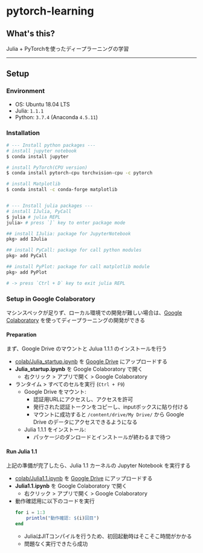 # pytorch-learning

## What's this?

Julia + PyTorchを使ったディープラーニングの学習

***

## Setup

### Environment
- OS: Ubuntu 18.04 LTS
- Julia: `1.1.1`
- Python: `3.7.4` (Anaconda `4.5.11`)

### Installation
```bash
# --- Install python packages ---
# install jupyter notebook
$ conda install jupyter

# install PyTorch(CPU version)
$ conda install pytorch-cpu torchvision-cpu -c pytorch

# install Matplotlib
$ conda install -c conda-forge matplotlib


# --- Install julia packages ---
# install IJulia, PyCall
$ julia # julia REPL
julia> # press `]` key to enter package mode

## install IJulia: package for JupyterNotebook
pkg> add IJulia

## install PyCall: package for call python modules
pkg> add PyCall

## install PyPlot: package for call matplotlib module
pkg> add PyPlot

# -> press `Ctrl + D` key to exit julia REPL
```

### Setup in Google Colaboratory
マシンスペックが足りず、ローカル環境での開発が難しい場合は、[Google Colaboratory](https://colab.research.google.com) を使ってディープラーニングの開発ができる

#### Preparation
まず、Google Drive のマウントと Julua 1.1.1 のインストールを行う

- [colab/Julia_startup.ipynb](./colab/Julia_startup.ipynb) を [Google Drive](https://drive.google.com/drive/my-drive) にアップロードする
- **Julia_startup.ipynb** を Google Colaboratory で開く
    - 右クリック > アプリで開く > Google Colaboratory
- ランタイム > すべてのセルを実行 (`Ctrl + F9`)
    - Google Drive をマウント:
        - 認証用URLにアクセスし、アクセスを許可
        - 発行された認証トークンをコピーし、inputボックスに貼り付ける
        - マウントに成功すると `/content/drive/My Drive/` から Google Drive のデータにアクセスできるようになる
    - Julia 1.1.1 をインストール:
        - パッケージのダンロードとインストールが終わるまで待つ

#### Run Julia 1.1
上記の準備が完了したら、Julia 1.1 カーネルの Jupyter Notebook を実行する

- [colab/Julia1.1.ipynb](./colab/Julia1.1.ipynb) を [Google Drive](https://drive.google.com/drive/my-drive) にアップロードする
- **Julia1.1.ipynb** を Google Colaboratory で開く
    - 右クリック > アプリで開く > Google Colaboratory
- 動作確認用に以下のコードを実行
    ```julia
    for i = 1:3
        println("動作確認: $(i)回目")
    end
    ```
    - JuliaはJITコンパイルを行うため、初回起動時はそこそこ時間がかかる
    - 問題なく実行できたら成功

